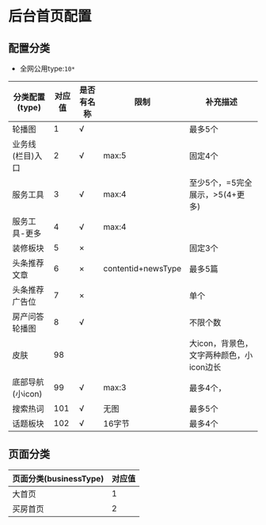 # 后台首页配置

## 配置分类

* 全网公用type:`10*`

| 分类配置(type)   | 对应值 | 是否有名称 | 限制               | 补充描述                                 |
| ---------------- | ------ | ---------- | ------------------ | ---------------------------------------- |
| 轮播图           | 1      | √          |                    | 最多5个                                  |
| 业务线(栏目)入口 | 2      | √          | max:5              | 固定4个                                  |
| 服务工具         | 3      | √          | max:4              | 至少5个，=5完全展示，>5(4+更多)          |
| 服务工具-更多    | 4      | √          | max:4              |                                          |
| 装修板块         | 5      | ×          |                    | 固定3个                                  |
| 头条推荐文章     | 6      | ×          | contentid+newsType | 最多5篇                                  |
| 头条推荐广告位   | 7      | ×          |                    | 单个                                     |
| 房产问答轮播图       | 8      | √          |                    | 不限个数                                 |
| 皮肤             | 98     |            |                    | 大icon，背景色，文字两种颜色，小icon边长 |
| 底部导航(小icon) | 99     | √          | max:3              | 最多4个，                                |
| 搜索热词         | 101    | √          | 无图               | 最多5个                                  |
| 话题板块         | 102    | √          | 16字节             | 最多4个                                  |


## 页面分类

| 页面分类(businessType) | 对应值 |
| ---------------------- | ------ |
| 大首页                 | 1      |
| 买房首页               | 2      |